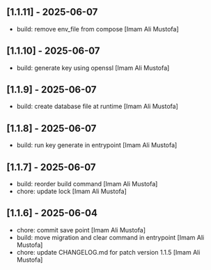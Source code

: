 ## [1.1.11] - 2025-06-07

- build: remove env_file from compose [Imam Ali Mustofa]

## [1.1.10] - 2025-06-07

- build: generate key using openssl [Imam Ali Mustofa]

## [1.1.9] - 2025-06-07

- build: create database file at runtime [Imam Ali Mustofa]

## [1.1.8] - 2025-06-07

- build: run key generate in entrypoint [Imam Ali Mustofa]

## [1.1.7] - 2025-06-07

- build: reorder build command [Imam Ali Mustofa]
- chore: update lock [Imam Ali Mustofa]

## [1.1.6] - 2025-06-04

- chore: commit save point [Imam Ali Mustofa]
- build: move migration and clear command in entrypoint [Imam Ali Mustofa]
- chore: update CHANGELOG.md for patch version 1.1.5 [Imam Ali Mustofa]

